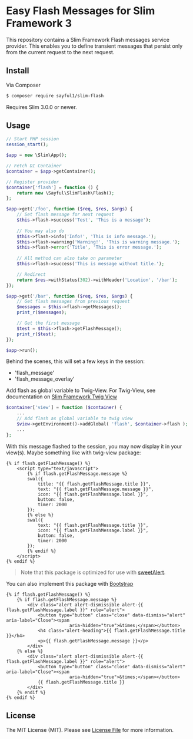 # Easy Flash Messages for Slim Framework 3

This repository contains a Slim Framework Flash messages service provider. This enables you to define transient messages that persist only from the current request to the next request.

## Install

Via Composer

``` bash
$ composer require sayful1/slim-flash
```

Requires Slim 3.0.0 or newer.

## Usage

```php
// Start PHP session
session_start();

$app = new \Slim\App();

// Fetch DI Container
$container = $app->getContainer();

// Register provider
$container['flash'] = function () {
    return new \Sayful\SlimFlash\Flash();
};

$app->get('/foo', function ($req, $res, $args) {
    // Set flash message for next request
    $this->flash->success('Test', 'This is a message');
    
    // You may also do
    $this->flash->info('Info!', 'This is info message.');
    $this->flash->warning('Warning!', 'This is warning message.');
    $this->flash->error('Title', 'This is error message.');
    
    // All method can also take on parameter
    $this->flash->success('This is message without title.');

    // Redirect
    return $res->withStatus(302)->withHeader('Location', '/bar');
});

$app->get('/bar', function ($req, $res, $args) {
    // Get flash messages from previous request
    $messages = $this->flash->getMessages();
    print_r($messages);

    // Get the first message
    $test = $this->flash->getFlashMessage();
    print_r($test);
});

$app->run();
```

Behind the scenes, this will set a few keys in the session:

- 'flash_message'
- 'flash_message_overlay'

Add flash as global variable to Twig-View. For Twig-View, see documentation on [Slim Framework Twig View](https://github.com/slimphp/Twig-View)
```php
$container['view'] = function ($container) {
    ...
    // Add flash as global variable to twig view
    $view->getEnvironment()->addGlobal( 'flash', $container->flash );
    ...
};
```

With this message flashed to the session, you may now display it in your view(s). Maybe something like with twig-view package:
```twig
{% if flash.getFlashMessage() %}
    <script type="text/javascript">
        {% if flash.getFlashMessage.message %}
        swal({
            title: "{{ flash.getFlashMessage.title }}",
            text: "{{ flash.getFlashMessage.message }}",
            icon: "{{ flash.getFlashMessage.label }}",
            button: false,
            timer: 2000
        });
        {% else %}
        swal({
            text: "{{ flash.getFlashMessage.title }}",
            icon: "{{ flash.getFlashMessage.label }}",
            button: false,
            timer: 2000
        });
        {% endif %}
    </script>
{% endif %}
```

> Note that this package is optimized for use with [sweetAlert](https://sweetalert.js.org/).

You can also implement this package with [Bootstrap](http://getbootstrap.com/)
```twig
{% if flash.getFlashMessage() %}
    {% if flash.getFlashMessage.message %}
        <div class="alert alert-dismissible alert-{{ flash.getFlashMessage.label }}" role="alert">
            <button type="button" class="close" data-dismiss="alert" aria-label="Close"><span
                        aria-hidden="true">&times;</span></button>
            <h4 class="alert-heading">{{ flash.getFlashMessage.title }}</h4>
            <p>{{ flash.getFlashMessage.message }}</p>
        </div>
    {% else %}
        <div class="alert alert-dismissible alert-{{ flash.getFlashMessage.label }}" role="alert">
            <button type="button" class="close" data-dismiss="alert" aria-label="Close"><span
                        aria-hidden="true">&times;</span></button>
            {{ flash.getFlashMessage.title }}
        </div>
    {% endif %}
{% endif %}
```

## License

The MIT License (MIT). Please see [License File](LICENSE.md) for more information.

